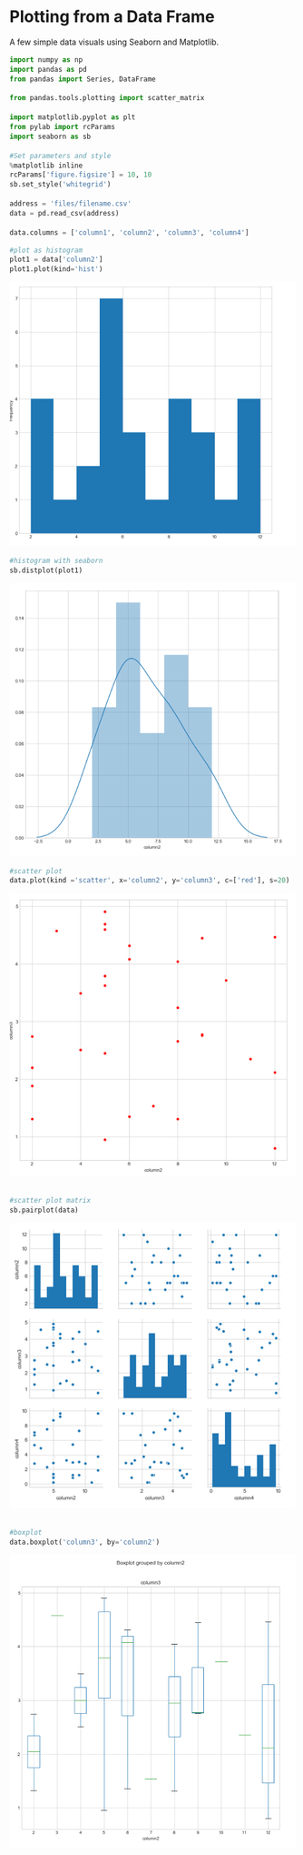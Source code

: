 # Plotting from a Data Frame

A few simple data visuals using Seaborn and Matplotlib.

```python
import numpy as np
import pandas as pd
from pandas import Series, DataFrame

from pandas.tools.plotting import scatter_matrix

import matplotlib.pyplot as plt
from pylab import rcParams
import seaborn as sb

#Set parameters and style
%matplotlib inline
rcParams['figure.figsize'] = 10, 10
sb.set_style('whitegrid')

address = 'files/filename.csv'
data = pd.read_csv(address)

data.columns = ['column1', 'column2', 'column3', 'column4']
```

```python
#plot as histogram
plot1 = data['column2']
plot1.plot(kind='hist')
```
![alt text](images/dataframe-histplot.PNG "histogram")
```python
#histogram with seaborn
sb.distplot(plot1)
```
![alt text](images/dataframe-histplot2.PNG "seaborn histogram")
```python
#scatter plot
data.plot(kind ='scatter', x='column2', y='column3', c=['red'], s=20)
```
![alt text](images/dataframe-scatter.PNG "scatterplot")
```python

#scatter plot matrix
sb.pairplot(data)
```
![alt text](images/dataframe-pairplot.PNG "scatterplot matrix")
```python

#boxplot
data.boxplot('column3', by='column2')
```
![alt text](images/dataframe-boxplot.PNG "boxplot")
